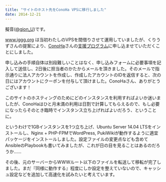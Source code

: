 ```yaml
---
title: "サイトのホスト先をConoHa VPSに移行しました"
date: 2014-12-21
---
```


擬音([@gion_U](http://twitter.com/gion_U "@gion_U"))です。

www.iggg.org は当初わたしのVPSを間借りさせて運用していましたが、くりうずさんの提案により、[ConoHa](https://www.conoha.jp "ConoHa")さんの[支援プログラム](https://www.conoha.jp/community "支援プログラム")に申し込ませていただくことにしました。

申し込みの手順自体は別段難しいことはなく、申し込みフォームに必要事項を記入して送信し、2日後に担当者のかたからメールを頂きました。そのメールで指示通りに法人アカウントを作成し、作成したアカウントのIDを返信すると、次の日にはアカウントにクーポンを付与して頂けました。ConoHaさん、ありがとうございます！

このサイトのホスティングのためにどのインスタンスを利用すればよいか迷いましたが、ConoHaはひと月未満の利用は日割で計算してもらえるので、もし必要になったらそのとき臨時でインスタンス立ち上げればよいだろう、ということに。

というわけで1GBインスタンスを1つ立ち上げ、Ubuntu Server 14.04 LTSをインストールし、Nginx + PHP-FPMでWordPress, PukiWikiが動作するように適宜パッケージをインストールしました。設定ファイルの変更点なども含めてAnsibleのPlaybookも書いてみましたが、これが日の目を見ることはあるのだろうか……

その後、元のサーバーからWWWルート以下のファイルを転送して移転が完了しました。まだ『同様に動作する』程度にしか設定を整えていないので、キャッシュ設定などを追加して高速化を試みたいと考えています。